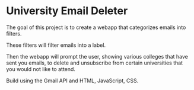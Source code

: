 # University Email Deleter
The goal of this project is to create a webapp that categorizes emails into filters.

These filters will filter emails into a label.

Then the webapp will prompt the user, showing various colleges that have sent you emails, to delete and unsubscribe from certain universities that you would not like to attend.

Build using the Gmail API and HTML, JavaScript, CSS.

